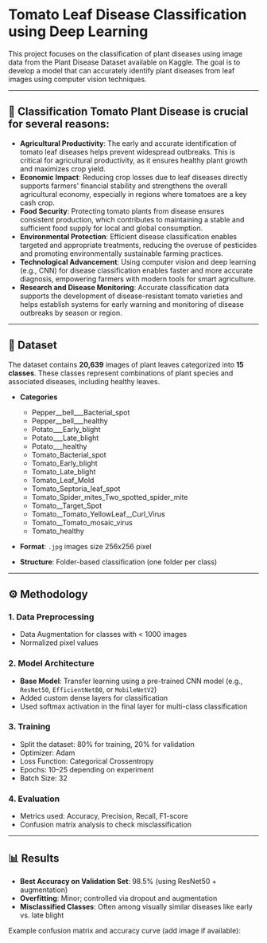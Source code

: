 # Tomato Leaf Disease Classification using Deep Learning

This project focuses on the classification of plant diseases using image data from the Plant Disease Dataset available on Kaggle. The goal is to develop a model that can accurately identify plant diseases from leaf images using computer vision techniques.

---

## 🌾 Classification Tomato Plant Disease is crucial for several reasons:
- **Agricultural Productivity**: The early and accurate identification of tomato leaf diseases helps prevent widespread outbreaks. This is critical for agricultural productivity, as it ensures healthy plant growth and maximizes crop yield.
- **Economic Impact**: Reducing crop losses due to leaf diseases directly supports farmers' financial stability and strengthens the overall agricultural economy, especially in regions where tomatoes are a key cash crop.
- **Food Security**: Protecting tomato plants from disease ensures consistent production, which contributes to maintaining a stable and sufficient food supply for local and global consumption.
- **Environmental Protection**: Efficient disease classification enables targeted and appropriate treatments, reducing the overuse of pesticides and promoting environmentally sustainable farming practices.
- **Technological Advancement**: Using computer vision and deep learning (e.g., CNN) for disease classification enables faster and more accurate diagnosis, empowering farmers with modern tools for smart agriculture.
- **Research and Disease Monitoring**: Accurate classification data supports the development of disease-resistant tomato varieties and helps establish systems for early warning and monitoring of disease outbreaks by season or region.
---

## 📁 Dataset

The dataset contains **20,639** images of plant leaves categorized into **15 classes**. These classes represent combinations of plant species and associated diseases, including healthy leaves.
- **Categories**
  - Pepper__bell___Bacterial_spot
  - Pepper__bell___healthy
  - Potato___Early_blight
  - Potato___Late_blight
  - Potato___healthy
  - Tomato_Bacterial_spot
  - Tomato_Early_blight
  - Tomato_Late_blight
  - Tomato_Leaf_Mold
  - Tomato_Septoria_leaf_spot
  - Tomato_Spider_mites_Two_spotted_spider_mite
  - Tomato__Target_Spot
  - Tomato__Tomato_YellowLeaf__Curl_Virus
  - Tomato__Tomato_mosaic_virus
  - Tomato_healthy

- **Format**: `.jpg` images size 256x256 pixel
- **Structure**: Folder-based classification (one folder per class)

---

## ⚙️ Methodology

### 1. Data Preprocessing
- Data Augmentation for classes with < 1000 images
- Normalized pixel values

### 2. Model Architecture
- **Base Model**: Transfer learning using a pre-trained CNN model (e.g., `ResNet50`, `EfficientNetB0`, or `MobileNetV2`)
- Added custom dense layers for classification
- Used softmax activation in the final layer for multi-class classification

### 3. Training
- Split the dataset: 80% for training, 20% for validation
- Optimizer: Adam
- Loss Function: Categorical Crossentropy
- Epochs: 10–25 depending on experiment
- Batch Size: 32

### 4. Evaluation
- Metrics used: Accuracy, Precision, Recall, F1-score
- Confusion matrix analysis to check misclassification

---

## 📊 Results

- **Best Accuracy on Validation Set**: 98.5% (using ResNet50 + augmentation)
- **Overfitting**: Minor; controlled via dropout and augmentation
- **Misclassified Classes**: Often among visually similar diseases like early vs. late blight

Example confusion matrix and accuracy curve (add image if available):

